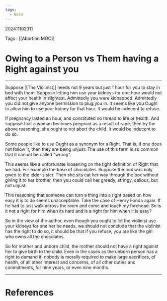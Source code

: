 ```yaml
---
tags:
  - Note
---
```

202411102311

Tags : [[Abortion MOC]]
# Owing to a Person vs Them having a Right against you
---
Suppose [[The Violinist]] needs not 9 years but just 1 hour for you to stay in bed with them. Suppose letting him use your kidneys for one hour would not affect your health in slightest. Admittedly you were kidnapped. Admittedly you did not give anyone permission to plug you in. It seems like you Ought to allow him to use your kidney for that hour. It would be indecent to refuse.

If pregnancy lasted an hour, and constituted no thread to life or health. And suppose that a woman becomes pregnant as a result of rape, then by the above reasoning, she ought to not abort the child. It would be indecent to do so.

Some people like to use Ought as a synonym for a Right. That is, if one does not follow it, then they are being unjust. The use of this term is so common that  it cannot be called "wrong".

This seems like a unfortunate loosening on the tight definition of Right that we had. For example the base of chocolates. Suppose the box was only given to the elder sister. Then she sits eat her way through the box without giving it to her brother, then you could call her greedy, stringy, callous, but not unjust.

This reasoning that someone can turn a thing into a right based on how easy it is to do seems unacceptable. Take the case of Henry Fonda again. If he had to just walk across the room and come and touch my forehead. So is it not a right for him when its hard and is a right for him when it is easy?

So in the view of the author, even though you ought to let the violinist use your kidneys for one her he needs, we should not conclude that the violinist has the right to do so, it should be that if you refuse, you are like the girl who owns all the chocolates.

So for mother and unborn child, the mother should not have a right against her to give birth to the child. Even in the cases as the unborn person has a right to demand it, nobody is morally required to make large sacrifices, of health, of all other interest and concerns, of all other duties and commitments, for nine years, or even nine months.

---
# References
